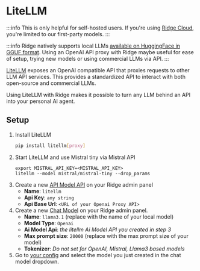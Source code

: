 # LiteLLM
:::info
This is only helpful for self-hosted users. If you're using [Ridge Cloud](https://app.ridge.dev), you're limited to our first-party models.
:::

:::info
Ridge natively supports local LLMs [available on HuggingFace in GGUF format](https://huggingface.co/models?library=gguf). Using an OpenAI API proxy with Ridge maybe useful for ease of setup, trying new models or using commercial LLMs via API.
:::

[LiteLLM](https://docs.litellm.ai/docs/proxy/quick_start) exposes an OpenAI compatible API that proxies requests to other LLM API services. This provides a standardized API to interact with both open-source and commercial LLMs.

Using LiteLLM with Ridge makes it possible to turn any LLM behind an API into your personal AI agent.

## Setup
1. Install LiteLLM
   ```bash
   pip install litellm[proxy]
   ```
2. Start LiteLLM and use Mistral tiny via Mistral API
   ```
   export MISTRAL_API_KEY=<MISTRAL_API_KEY>
   litellm --model mistral/mistral-tiny --drop_params
   ```
3. Create a new [API Model API](http://localhost:42110/server/admin/database/aimodelapi/add) on your Ridge admin panel
   - **Name**: `litellm`
   - **Api Key**: `any string`
   - **Api Base Url**: `<URL of your Openai Proxy API>`
4. Create a new [Chat Model](http://localhost:42110/server/admin/database/chatmodel/add) on your Ridge admin panel.
   - **Name**: `llama3.1` (replace with the name of your local model)
   - **Model Type**: `Openai`
   - **Ai Model Api**: *the litellm Ai Model API you created in step 3*
   - **Max prompt size**: `20000` (replace with the max prompt size of your model)
   - **Tokenizer**: *Do not set for OpenAI, Mistral, Llama3 based models*
5. Go to [your config](http://localhost:42110/settings) and select the model you just created in the chat model dropdown.
